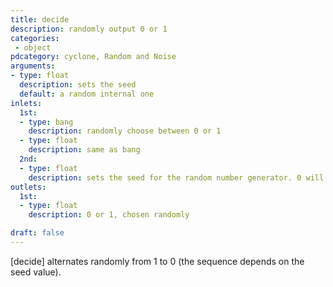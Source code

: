 ```yaml
---
title: decide
description: randomly output 0 or 1
categories:
 - object
pdcategory: cyclone, Random and Noise
arguments:
- type: float
  description: sets the seed
  default: a random internal one
inlets:
  1st:
  - type: bang
    description: randomly choose between 0 or 1
  - type: float
    description: same as bang
  2nd:
  - type: float
    description: sets the seed for the random number generator. 0 will use a random seed, any other integer float is the seed
outlets:
  1st:
  - type: float
    description: 0 or 1, chosen randomly

draft: false
---
```


[decide] alternates randomly from 1 to 0 (the sequence depends on the seed value).

